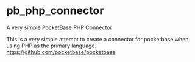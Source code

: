 # pb_php_connector
A very simple PocketBase PHP Connector

This is a very simple attempt to create a connector for pocketbase when using PHP as the primary language.
https://github.com/pocketbase/pocketbase
